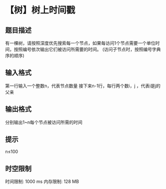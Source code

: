 # 【树】树上时间戳

## 题目描述

有一棵树，请按照深度优先搜索每一个节点，如果每访问1个节点需要一个单位时间，按照编号依次输出它们被访问所需要的时间。
(访问子节点时，按照编号字典序的顺序)

## 输入格式

第一行输入一个整数n，代表节点数量
接下来n-1行，每行两个数i，j ，代表i是j的父亲

## 输出格式

分别输出1~n每个节点被访问所需的时间

## 提示

n≤100

## 时空限制

时间限制: 1000 ms
内存限制: 128 MB

